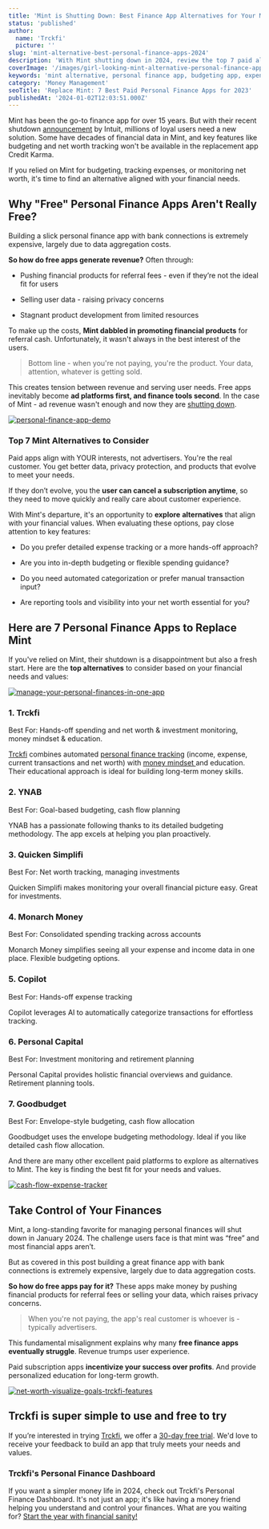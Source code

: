 ```yaml
---
title: 'Mint is Shutting Down: Best Finance App Alternatives for Your Money in 2024'
status: 'published'
author:
  name: 'Trckfi'
  picture: ''
slug: 'mint-alternative-best-personal-finance-apps-2024'
description: 'With Mint shutting down in 2024, review the top 7 paid alternatives for budgeting, expense tracking and managing your finances aligned with your needs.'
coverImage: '/images/girl-looking-mint-alternative-personal-finance-apps-EzOT.jpg'
keywords: 'mint alternative, personal finance app, budgeting app, expense tracking app, finance management app, mint shutdown, replace mint'
category: 'Money Management'
seoTitle: 'Replace Mint: 7 Best Paid Personal Finance Apps for 2023'
publishedAt: '2024-01-02T12:03:51.000Z'
---
```


Mint has been the go-to finance app for over 15 years. But with their recent shutdown [announcement](https://www.theverge.com/2023/11/2/23943254/mint-intuit-shutting-down-credit-karma) by Intuit, millions of loyal users need a new solution. Some have decades of financial data in Mint, and key features like budgeting and net worth tracking won't be available in the replacement app Credit Karma.

If you relied on Mint for budgeting, tracking expenses, or monitoring net worth, it's time to find an alternative aligned with your financial needs.

## **Why "Free" Personal Finance Apps Aren't Really Free?**

Building a slick personal finance app with bank connections is extremely expensive, largely due to data aggregation costs.

**So how do free apps generate revenue?** Often through:

- Pushing financial products for referral fees - even if they’re not the ideal fit for users

- Selling user data - raising privacy concerns

- Stagnant product development from limited resources

To make up the costs, **Mint dabbled in promoting financial products** for referral cash. Unfortunately, it wasn't always in the best interest of the users.

> Bottom line - when you're not paying, you're the product. Your data, attention, whatever is getting sold.

This creates tension between revenue and serving user needs. Free apps inevitably become **ad platforms first, and finance tools second**. In the case of Mint - ad revenue wasn't enough and now they are [shutting down](https://www.nytimes.com/2023/11/03/business/mint-app-closing-intuit.html).

[![personal-finance-app-demo](/images/home--8--gyNz.png)](/pricing)

### Top 7 Mint Alternatives to Consider

Paid apps align with YOUR interests, not advertisers. You're the real customer. You get better data, privacy protection, and products that evolve to meet your needs.

If they don’t evolve, you the **user can cancel a subscription anytime**, so they need to move quickly and really care about customer experience.

With Mint's departure, it's an opportunity to **explore** **alternatives** that align with your financial values. When evaluating these options, pay close attention to key features:

- Do you prefer detailed expense tracking or a more hands-off approach?

- Are you into in-depth budgeting or flexible spending guidance?

- Do you need automated categorization or prefer manual transaction input?

- Are reporting tools and visibility into your net worth essential for you?

## **Here are 7 Personal Finance Apps to Replace Mint**

If you've relied on Mint, their shutdown is a disappointment but also a fresh start. Here are the **top alternatives** to consider based on your financial needs and values:

[![manage-your-personal-finances-in-one-app](/images/home--2--k0NT.png)](/pricing)

### 1\. Trckfi

Best For: Hands-off spending and net worth & investment monitoring, money mindset & education.

[Trckfi](/pricing) combines automated [personal finance tracking](/features/dashboard) (income, expense, current transactions and net worth) with [money mindset ](/features/visionboard)and education. Their educational approach is ideal for building long-term money skills.

### 2\. YNAB

Best For: Goal-based budgeting, cash flow planning

YNAB has a passionate following thanks to its detailed budgeting methodology. The app excels at helping you plan proactively.

### 3\. Quicken Simplifi

Best For: Net worth tracking, managing investments

Quicken Simplifi makes monitoring your overall financial picture easy. Great for investments.

### 4\. Monarch Money

Best For: Consolidated spending tracking across accounts

Monarch Money simplifies seeing all your expense and income data in one place. Flexible budgeting options.

### 5\. Copilot

Best For: Hands-off expense tracking

Copilot leverages AI to automatically categorize transactions for effortless tracking.

### 6\. Personal Capital

Best For: Investment monitoring and retirement planning

Personal Capital provides holistic financial overviews and guidance. Retirement planning tools.

### 7\. Goodbudget

Best For: Envelope-style budgeting, cash flow allocation

Goodbudget uses the envelope budgeting methodology. Ideal if you like detailed cash flow allocation.

And there are many other excellent paid platforms to explore as alternatives to Mint. The key is finding the best fit for your needs and values.

[![cash-flow-expense-tracker](/images/home--11--g5Nz.png)](/pricing)

## Take Control of Your Finances

Mint, a long-standing favorite for managing personal finances will shut down in January 2024. The challenge users face is that mint was “free” and most financial apps aren’t.

But as covered in this post building a great finance app with bank connections is extremely expensive, largely due to data aggregation costs.

**So how do free apps pay for it?** These apps make money by pushing financial products for referral fees or selling your data, which raises privacy concerns.

> When you're not paying, the app's real customer is whoever is - typically advertisers.

This fundamental misalignment explains why many **free finance apps eventually struggle**. Revenue trumps user experience.

Paid subscription apps **incentivize your success over profits**. And provide personalized education for long-term growth.

[![net-worth-visualize-goals-trckfi-features](/images/home--1--I3NT.jpg)](/pricing)

## **Trckfi is super simple to use and free to try**

If you’re interested in trying [Trckfi](/pricing), we offer a [30-day free trial](/pricing). We'd love to receive your feedback to build an app that truly meets your needs and values.

### Trckfi's Personal Finance Dashboard

If you want a simpler money life in 2024, check out Trckfi's Personal Finance Dashboard. It's not just an app; it's like having a money friend helping you understand and control your finances. What are you waiting for? [Start the year with financial sanity!](/pricing)

